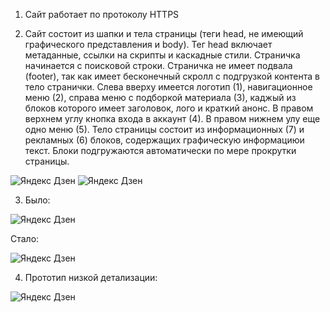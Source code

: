 1. Сайт работает по протоколу HTTPS

2. Сайт состоит из шапки и тела страницы (теги head, не имеющий графического представления
и body). 
Тег head включает метаданные, ссылки на скрипты и каскадные стили.
Страничка начинается с поисковой строки.
Страничка не имеет подвала (footer), так как имеет бесконечный скролл с подгрузкой 
контента в тело странички. Слева вверху имеется логотип (1), навигационное меню (2), справа меню с подборкой 
материала (3), каджый из блоков которого имеет заголовок, лого и краткий анонс.
В правом верхнем углу кнопка входа в аккаунт (4). В правом нижнем улу еще одно меню (5).
Тело страницы состоит из информационных (7) и рекламных (6) блоков, содержащих графическую информациюи текст. Блоки подгружаются автоматически по мере прокрутки страницы.



<image src="01.jpg" alt="Яндекс Дзен">


<image src="02.jpg" alt="Яндекс Дзен">


3. Было:

<image src="01.jpg" alt="Яндекс Дзен">

Стало:

<image src="03.jpg" alt="Яндекс Дзен">

4. Прототип низкой детализации:

<image src="04.png" alt="Яндекс Дзен">
